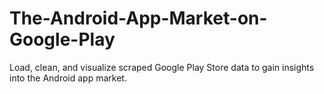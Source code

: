 # The-Android-App-Market-on-Google-Play
Load, clean, and visualize scraped Google Play Store data to gain insights into the Android app market.
